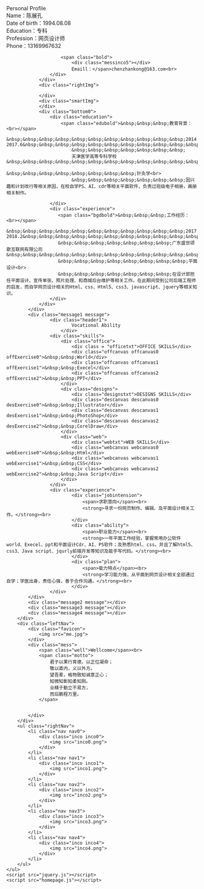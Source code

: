 <!DOCTYPE html>
<html lang="en">
<head>
    <meta charset="UTF-8">
    <meta name="viewport" content="width=device-width, initial-scale=1.0">
    <meta http-equiv="X-UA-Compatible" content="ie=edge">
    <link href="homepage.css" rel="stylesheet" type="text/css">
    <title>Document</title>
</head>
<body>
    <div class="bg"></div>
    <div class="middle"></div>
    <div class="wrapper">
        <div class="content">
            <div class="message0 message">
                <div class="header0">
                    Personal Profile
                </div>
                <div class="information">
                    <div class="leftMess0">
                        <div class="messinco0"></div>
                        <span class="bold">
                        Name：</span>陈展孔<br>
                    </div>
                    <div class="leftMess0" >
                        <span class="bold">
                            <div class="messinco1"></div>
                            Date of birth：</span>1994.08.08<br>
                    </div>
                    <div class="leftMess0">
                        <span class="bold">
                            <div class="messinco2"></div>
                            Education：</span>专科<br>
                    </div>
                    <div class="leftMess0">
                        <span class="bold">
                            <div class="messinco3"></div>
                            Profession：</span>网页设计师<br>
                    </div>
                    <div class="leftMess0">
                        <span class="bold">
                            <div class="messinco4"></div>
                            Phone：</span>13169967632<br>
                    </div>
                    <div class="leftMess0">
                        
                        <span class="bold">
                            <div class="messinco5"></div>
                            Emaill：</span>chenzhankong@163.com<br>
                    </div>
                </div>
                <div class="rightImg">

                </div>
                <div class="smartImg">
                </div>
                <div class="bottom0">
                    <div class="education">
                        <span class="edubold">&nbsp;&nbsp;&nbsp;教育背景：<br></span>
                        &nbsp;&nbsp;&nbsp;&nbsp;&nbsp;&nbsp;&nbsp;&nbsp;&nbsp;&nbsp;&nbsp;2014.9-2017.6&nbsp;&nbsp;&nbsp;&nbsp;&nbsp;&nbsp;&nbsp;&nbsp;&nbsp;&nbsp;&nbsp;&nbsp;&nbsp;&nbsp;&nbsp;&nbsp;&nbsp;&nbsp;&nbsp;&nbsp;&nbsp;
                            &nbsp;&nbsp;&nbsp;&nbsp;&nbsp;&nbsp;&nbsp;
                            天津医学高等专科学校&nbsp;&nbsp;&nbsp;&nbsp;&nbsp;&nbsp;&nbsp;&nbsp;&nbsp;&nbsp;&nbsp;&nbsp;&nbsp;&nbsp;&nbsp;&nbsp;&nbsp;&nbsp;&nbsp;&nbsp;
                            &nbsp;&nbsp;&nbsp;&nbsp;&nbsp;&nbsp;&nbsp;&nbsp;针灸学<br>
                            &nbsp;&nbsp;&nbsp;&nbsp;&nbsp;&nbsp;&nbsp;因兴趣和计划改行等相关原因，在校自学PS、AI、cdr等相关平面软件，负责过班级电子相册，画册相关制作。

                    </div>
                    <div class="experience">
                       <span class="bgdbold">&nbsp;&nbsp;&nbsp;工作经历：<br></span>
                       &nbsp;&nbsp;&nbsp;&nbsp;&nbsp;&nbsp;&nbsp;&nbsp;&nbsp;&nbsp;&nbsp;2017.2-2018.2&nbsp;&nbsp;&nbsp;&nbsp;&nbsp;&nbsp;&nbsp;&nbsp;&nbsp;&nbsp;&nbsp;&nbsp;&nbsp;&nbsp;&nbsp;&nbsp;&nbsp;&nbsp;&nbsp;&nbsp;&nbsp;
                       &nbsp;&nbsp;&nbsp;&nbsp;&nbsp;&nbsp;&nbsp;广东盛世颂歌互联网有限公司&nbsp;&nbsp;&nbsp;&nbsp;&nbsp;&nbsp;&nbsp;&nbsp;&nbsp;&nbsp;&nbsp;&nbsp;&nbsp;&nbsp;&nbsp;&nbsp;&nbsp;&nbsp;&nbsp;&nbsp;
                       &nbsp;&nbsp;&nbsp;&nbsp;&nbsp;&nbsp;&nbsp;&nbsp;平面设计<br>
                       &nbsp;&nbsp;&nbsp;&nbsp;&nbsp;&nbsp;&nbsp;在设计部担任平面设计、宣传单张、照片处理、和商城后台维护等相关工作。在此期间受到公司后端工程师的启发，而自学网页设计相关的Html、css、Html5、css3、javascript、jquery等相关知识。
                    </div>
                </div>
            </div>
            <div class="message1 message">
                    <div class="header1">
                            Vocational Ability
                        </div>
                    <div class="skills">
                        <div class="office">
                            <div class = "officetxt">OFFICE SKILLS</div>
                            <div class="offcanvas offcanvas0 offExercise0">&nbsp;&nbsp;World</div>
                            <div class="offcanvas offcanvas1 offExercise1">&nbsp;&nbsp;Execel</div>
                            <div class="offcanvas offcanvas2 offExercise2">&nbsp;&nbsp;PPT</div>
                        </div>
                        <div class="designs">
                            <div class="designstxt">DESIGNS SKILLS</div>
                            <div class="descanvas descanvas0 desExercise0">&nbsp;&nbsp;Illustrator</div>
                            <div class="descanvas descanvas1 desExercise1">&nbsp;&nbsp;PhotoShop</div>
                            <div class="descanvas descanvas2 desExercise2">&nbsp;&nbsp;CorelDraw</div>
                        </div>
                        <div class="web">
                            <div class="webtxt">WEB SKILLS</div>
                            <div class="webcanvas webcanvas0 webExercise0">&nbsp;&nbsp;Html</div>
                            <div class="webcanvas webcanvas1 webExercise1">&nbsp;&nbsp;CSS</div>
                            <div class="webcanvas webcanvas2 webExercise2">&nbsp;&nbsp;Java Script</div>
                        </div>
                    </div>
                    <div class="experience">
                            <div class="jobintension">
                                <span>求职意向</span><br>
                                <strong>寻求一份网页制作、编辑、及平面设计相关工作。</strong><br>
                            </div>
                            <div class="ability">
                                <span>职业能力</span><br>
                                <strong>一年平面工作经验，掌握常用办公软件world、Execel、ppt和平面设计Cdr、AI、PS软件；及熟悉html、css。并且了解html5、css3、Java script、jqurly前端开发等知识及能手写代码。</strong><br>
                            </div>
                            <div class="plan">
                                <span>能力特点</span><br>
                                <strong>学习能力强，从平面到网页设计相关全部通过自学；学医出身，责任心强，善于合作沟通。</strong><br>
                            </div>
                    </div>
            </div>
            <div class="message2 message"></div>
            <div class="message3 message"></div>
            <div class="message4 message"></div>
        </div>
        <div class="leftNav">
            <div class="favicon">
                <img src="me.jpg">
            </div>
            <div class="mess">
                <span class="well">Wellcome</span><br>
                <span class="motto">
                    君子以果行育德，以正位凝命；
                    敬以直内，义以外方。
                    望吾辈，格物致知诚意正心；
                    知微知彰知柔知刚。
                    业精于勤立不易方，
                    而后鹏程万里。
                </span>


            </div>
        </div>
        <ul class="rightNav">
            <li class="nav nav0">
                <div class="inco inco0">
                    <img src="inco0.png">
                </div>
            </li>
            <li class="nav nav1">
                <div class="inco inco1">
                    <img src="inco1.png">
                </div>
            </li>
            <li class="nav nav2">
                <div class="inco inco2">
                    <img src="inco2.png">
                </div>
            </li>
            <li class="nav nav3">
                <div class="inco inco3">
                    <img src="inco3.png">
                </div>
            </li>
            <li class="nav nav4">
                <div class="inco inco4">
                    <img src="inco4.png">
                </div>
            </li>
        </ul>
    </ul> 
    <script src="jquery.js"></script>
    <script src="homepage.js"></script>
</body>
</html>

